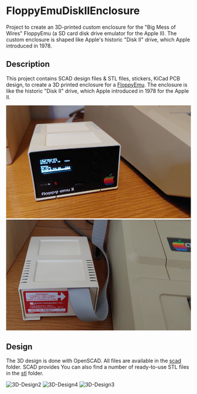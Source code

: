 # FloppyEmuDiskIIEnclosure
Project to create an 3D-printed custom enclosure for the "Big Mess of Wires" FloppyEmu (a SD card disk drive emulator for the Apple II). The custom enclosure is shaped like Apple's historic "Disk II" drive, which Apple introduced in 1978.

## Description
This project contains SCAD design files & STL files, stickers, KiCad PCB design, to create a 3D printed enclosure for a [FloppyEmu](https://www.bigmessowires.com/floppy-emu/). The enclosure is like the historic "Disk II" drive, which Apple introduced in 1978 for the Apple II.

![Final1](/resources/Final1.jpg?raw=true)
![Final2](/resources/Final2.jpg?raw=true)

## Design
The 3D design is done with OpenSCAD. All files are available in the [scad](/scad/) folder. SCAD provides
You can also find a number of ready-to-use STL files in the [stl](/stl/) folder.

![3D-Design2](/resources/3D_Design2.png?raw=true)
![3D-Design4](/resources/3D_Design4.png?raw=true)
![3D-Design3](/resources/3D_Design3.png?raw=true)
